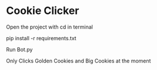 # Cookie Clicker
Open the project with cd in terminal

pip install -r requirements.txt

Run Bot.py

Only Clicks Golden Cookies and Big Cookies at the moment
